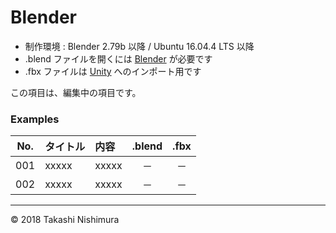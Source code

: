 # Blender

* 制作環境 : Blender 2.79b 以降 / Ubuntu 16.04.4 LTS 以降
* .blend ファイルを開くには [Blender](https://www.blender.org/) が必要です
* .fbx ファイルは [Unity](https://store.unity.com/ja/) へのインポート用です

この項目は、編集中の項目です。

### <b>Examples</b>

|No.|タイトル|内容|.blend|.fbx|
|:--:|:--|:--|:--:|:--:|
|001|xxxxx|xxxxx|－|－|
|002|xxxxx|xxxxx|－|－|
***

© 2018 Takashi Nishimura